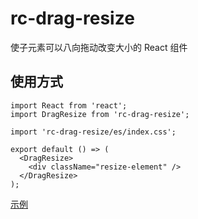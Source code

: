# rc-drag-resize

使子元素可以八向拖动改变大小的 React 组件

## 使用方式

```tsx
import React from 'react';
import DragResize from 'rc-drag-resize';

import 'rc-drag-resize/es/index.css';

export default () => (
  <DragResize>
    <div className="resize-element" />
  </DragResize>
);
```

[示例](https://zhangyu1818.github.io/drag-resize/)

